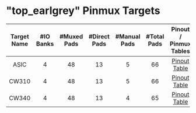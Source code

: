 # "top_earlgrey" Pinmux Targets
<!--
DO NOT EDIT THIS FILE DIRECTLY.
It has been generated with the following command:
util/topgen.py -t hw/top_earlgrey/data/top_earlgrey.hjson -o hw/top_earlgrey/
-->
|  Target Name  |  #IO Banks  |  #Muxed Pads  |  #Direct Pads  |  #Manual Pads  |  #Total Pads  |      Pinout / Pinmux Tables       |
|:-------------:|:-----------:|:-------------:|:--------------:|:--------------:|:-------------:|:---------------------------------:|
|     ASIC      |      4      |      48       |       13       |       5        |      66       | [Pinout Table](./pinout_asic.md)  |
|     CW310     |      4      |      48       |       13       |       5        |      66       | [Pinout Table](./pinout_cw310.md) |
|     CW340     |      4      |      48       |       13       |       4        |      65       | [Pinout Table](./pinout_cw340.md) |
